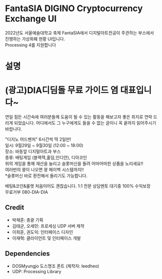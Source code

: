 # FantaSIA DIGINO Cryptocurrency Exchange UI
2022년도 서울예술대학교 축제 FantaSIA에서 디지털아트전공이 주관하는 부스에서 진행하는 가상화폐 현황 UI입니다.<br>
Processing 4를 지원합니다

# 설명
<h1>(광고)DIA디딤돌 무료 가이드 염 대표입니다~</h1>
연일 힘든 시간속에 여러분들께 도움이 될 수 있는 활동을 해보고자 좋은 취지로 연락 드리게 되었습니다. 어디에서도 그 누구에게도 들을 수 없는 글이니 꼭 끝까지 읽어주시기 바랍니다. 

"디지노 어드벤처" 6시간씩 딱 2일만!<br>
일시: 9월29일 ~ 9월30일 (12:00 ~ 18:00)<br>
장소: 바동앞 디지털아트과 부스<br>
종류: 배팅게임 (블랙잭,홀덤,인디안), 디아코인<br>
위의 게임을 통해 재산을 늘리고 슬롯머신을 돌려 어마어마한 상품을 노리세요!!<br>
여러번의 꽝이 나오면 꽝 페이백 시스템까지!!<br>
*슬롯머신 바로 환전해서 돌리기도 가능합니다.<br>

배팅&코인&룰렛 처음이어도 괜찮습니다. 1:1 전문 상담멘토 대기중 100% 수익보장<br>
무료거부 080-DIA-DIA

## Credit
- 박채훈: 총괄 기획
- 김태균, 오세민: 프로세싱 UDP 서버 제작
- 이희훈, 권도익: 인터페이스 디자인
- 이재혁: 클라이언트 및 인터페이스 개발

## Dependencies
- DOSMyungjo 도스명조 폰트 (제작자: leedheo)
- UDP: Processing Library
